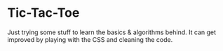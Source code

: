 # Tic-Tac-Toe
Just trying some stuff to learn the basics &amp; algorithms behind.
It can get improved by playing with the CSS and cleaning the code.
